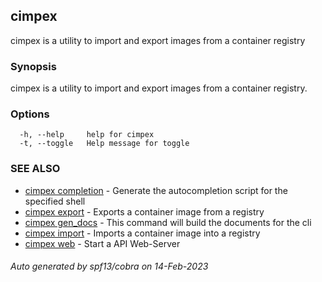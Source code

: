 ## cimpex

cimpex is a utility to import and export images from a container registry

### Synopsis

cimpex is a utility to import and export images from a container registry.

### Options

```
  -h, --help     help for cimpex
  -t, --toggle   Help message for toggle
```

### SEE ALSO

* [cimpex completion](cimpex_completion.md)	 - Generate the autocompletion script for the specified shell
* [cimpex export](cimpex_export.md)	 - Exports a container image from a registry
* [cimpex gen_docs](cimpex_gen_docs.md)	 - This command will build the documents for the cli
* [cimpex import](cimpex_import.md)	 - Imports a container image into a registry
* [cimpex web](cimpex_web.md)	 - Start a API Web-Server

###### Auto generated by spf13/cobra on 14-Feb-2023

